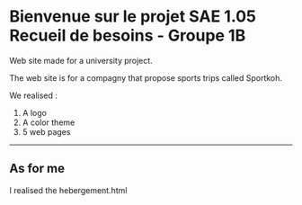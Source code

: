 # Bienvenue sur le projet SAE 1.05 Recueil de besoins - Groupe 1B

Web site made for a university project.

The web site is for a compagny that propose sports trips called Sportkoh.

We realised :

1. A logo 
2. A color theme 
3. 5 web pages

--- 

## As for me 

I realised the hebergement.html 
